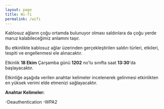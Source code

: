 ```yaml
---
layout: page
title: Wi-fi
permalink: /wifi
---
```


Kablosuz ağların çoğu ortamda bulunuyor olması saldırılara da çoğu yerde maruz kalabileceğimiz anlamını taşır.

Bu etkinlikte kablosuz ağlar üzerinden gerçekleştirilen saldırı türleri, etkileri, tespiti ve engellenmesi ele alınacaktır.

Etkinlik <strong>18 Ekim</strong> Çarşamba günü <strong>1202</strong> no'lu sınıfta saat <strong>13:30</strong>'da başlayacaktır.

Etkinliğe aşağıda verilen anahtar kelimeler incelenerek gelinmesi etkinlikten en yüksek verimi elde etmenizi sağlayacaktır.

<strong>Anahtar Kelimeler:</strong>

-Deauthentication
-WPA2